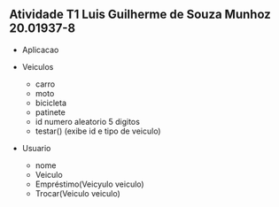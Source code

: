 ## Atividade T1 Luis Guilherme de Souza Munhoz 20.01937-8
- Aplicacao
    
- Veiculos
    - carro
    - moto
    - bicicleta
    - patinete
    - id numero aleatorio 5 digitos
    - testar() (exibe id e tipo de veiculo)
- Usuario
    - nome
    - Veiculo
    - Empréstimo(Veicyulo veiculo)
    - Trocar(Veiculo veiculo)
    